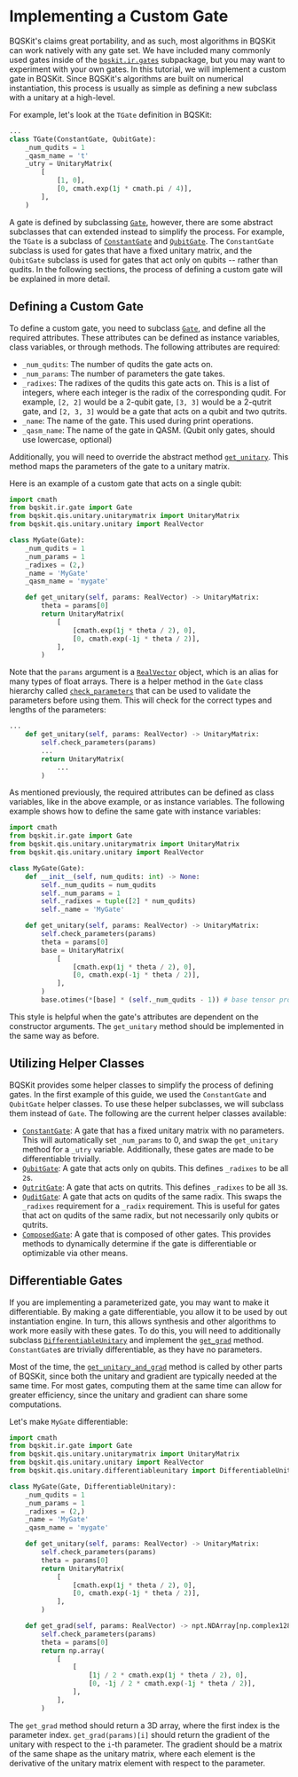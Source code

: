 # Implementing a Custom Gate

BQSKit's claims great portability, and as such, most algorithms in BQSKit can
work natively with any gate set. We have included many commonly used gates
inside of the [`bqskit.ir.gates`](https://bqskit.readthedocs.io/en/latest/source/ir.html#module-bqskit.ir.gates)
subpackage, but you may want to experiment with your own gates. In this tutorial,
we will implement a custom gate in BQSKit. Since BQSKit's algorithms are built
on numerical instantiation, this process is usually as simple as defining a new
subclass with a unitary at a high-level.

For example, let's look at the `TGate` definition in BQSKit:

```python
...
class TGate(ConstantGate, QubitGate):
    _num_qudits = 1
    _qasm_name = 't'
    _utry = UnitaryMatrix(
        [
            [1, 0],
            [0, cmath.exp(1j * cmath.pi / 4)],
        ],
    )
```

A gate is defined by subclassing [`Gate`](https://bqskit.readthedocs.io/en/latest/source/autogen/bqskit.ir.Gate.html#bqskit.ir.Gate),
however, there are some abstract subclasses that can extended instead to simplify the process. For example, the `TGate` is a subclass of
[`ConstantGate`](https://bqskit.readthedocs.io/en/latest/source/autogen/bqskit.ir.ConstantGate.html#bqskit.ir.ConstantGate) and
[`QubitGate`](https://bqskit.readthedocs.io/en/latest/source/autogen/bqskit.ir.QubitGate.html#bqskit.ir.QubitGate). The `ConstantGate`
subclass is used for gates that have a fixed unitary matrix, and the `QubitGate` subclass is used for gates that act only on qubits -- rather than qudits. In the following sections, the process of defining a custom gate will be explained in more detail.

## Defining a Custom Gate

To define a custom gate, you need to subclass [`Gate`](https://bqskit.readthedocs.io/en/latest/source/autogen/bqskit.ir.Gate.html#bqskit.ir.Gate), and
define all the required attributes. These attributes can be defined as instance variables, class variables, or through methods. The following
attributes are required:

- `_num_qudits`: The number of qudits the gate acts on.
- `_num_params`: The number of parameters the gate takes.
- `_radixes`: The radixes of the qudits this gate acts on. This is a list of integers, where each integer is the radix of the corresponding qudit. For example, `[2, 2]` would be a 2-qubit gate, `[3, 3]` would be a 2-qutrit gate, and `[2, 3, 3]` would be a gate that acts on a qubit and two qutrits.
- `_name`: The name of the gate. This used during print operations.
- `_qasm_name`: The name of the gate in QASM. (Qubit only gates, should use lowercase, optional)

Additionally, you will need to override the abstract method [`get_unitary`](https://bqskit.readthedocs.io/en/latest/source/autogen/bqskit.qis.Unitary.get_unitary.html#bqskit.qis.Unitary.get_unitary). This method maps the parameters of the gate to a unitary matrix.

Here is an example of a custom gate that acts on a single qubit:

```python
import cmath
from bqskit.ir.gate import Gate
from bqskit.qis.unitary.unitarymatrix import UnitaryMatrix
from bqskit.qis.unitary.unitary import RealVector

class MyGate(Gate):
    _num_qudits = 1
    _num_params = 1
    _radixes = (2,)
    _name = 'MyGate'
    _qasm_name = 'mygate'

    def get_unitary(self, params: RealVector) -> UnitaryMatrix:
        theta = params[0]
        return UnitaryMatrix(
            [
                [cmath.exp(1j * theta / 2), 0],
                [0, cmath.exp(-1j * theta / 2)],
            ],
        )
```

Note that the `params` argument is a [`RealVector`](https://bqskit.readthedocs.io/en/latest/source/autogen/bqskit.qis.RealVector.html#bqskit.qis.RealVector) object, which is an alias for many types of float arrays. There is a helper method in the `Gate` class hierarchy called [`check_parameters`](https://bqskit.readthedocs.io/en/latest/source/autogen/bqskit.qis.Unitary.check_parameters.html#bqskit.qis.Unitary.check_parameters) that can be used to validate the parameters before using them. This will check for the correct types and lengths of the parameters:

```python
...
    def get_unitary(self, params: RealVector) -> UnitaryMatrix:
        self.check_parameters(params)
        ...
        return UnitaryMatrix(
            ...
        )
```

As mentioned previously, the required attributes can be defined as class variables, like in the above example, or as instance variables. The following example shows how to define the same gate with instance variables:

```python
import cmath
from bqskit.ir.gate import Gate
from bqskit.qis.unitary.unitarymatrix import UnitaryMatrix
from bqskit.qis.unitary.unitary import RealVector

class MyGate(Gate):
    def __init__(self, num_qudits: int) -> None:
        self._num_qudits = num_qudits
        self._num_params = 1
        self._radixes = tuple([2] * num_qudits)
        self._name = 'MyGate'

    def get_unitary(self, params: RealVector) -> UnitaryMatrix:
        self.check_parameters(params)
        theta = params[0]
        base = UnitaryMatrix(
            [
                [cmath.exp(1j * theta / 2), 0],
                [0, cmath.exp(-1j * theta / 2)],
            ],
        )
        base.otimes(*[base] * (self._num_qudits - 1)) # base tensor product with itself
```

This style is helpful when the gate's attributes are dependent on the constructor arguments. The `get_unitary` method should be implemented in the same way as before.


## Utilizing Helper Classes

BQSKit provides some helper classes to simplify the process of defining gates. In the first example of this guide, we used the `ConstantGate` and `QubitGate` helper classes. To use these helper subclasses, we will subclass them instead of `Gate`. The following are the current helper classes available:

- [`ConstantGate`](https://bqskit.readthedocs.io/en/latest/source/autogen/bqskit.ir.ConstantGate.html#bqskit.ir.ConstantGate): A gate that has a fixed unitary matrix with no parameters. This will automatically set `_num_params` to 0, and swap the `get_unitary` method for a `_utry` variable. Additionally, these gates are made to be differentiable trivially.
- [`QubitGate`](https://bqskit.readthedocs.io/en/latest/source/autogen/bqskit.ir.QubitGate.html#bqskit.ir.QubitGate): A gate that acts only on qubits. This defines `_radixes` to be all `2`s.
- [`QutritGate`](https://bqskit.readthedocs.io/en/latest/source/autogen/bqskit.ir.QutritGate.html#bqskit.ir.QutritGate): A gate that acts on qutrits. This defines `_radixes` to be all `3`s.
- [`QuditGate`](https://bqskit.readthedocs.io/en/latest/source/autogen/bqskit.ir.QuditGate.html#bqskit.ir.QuditGate): A gate that acts on qudits of the same radix. This swaps the `_radixes` requirement for a `_radix` requirement. This is useful for gates that act on qudits of the same radix, but not necessarily only qubits or qutrits.
- [`ComposedGate`](https://bqskit.readthedocs.io/en/latest/source/autogen/bqskit.ir.ComposedGate.html#bqskit.ir.ComposedGate): A gate that is composed of other gates. This provides methods to dynamically determine if the gate is differentiable or optimizable via other means.

## Differentiable Gates

If you are implementing a parameterized gate, you may want to make it differentiable. By making a gate differentiable, you allow it to be used by out instantiation engine. In turn, this allows synthesis and other algorithms to work more easily with these gates. To do this, you will need to additionally subclass [`DifferentiableUnitary`](https://bqskit.readthedocs.io/en/latest/source/autogen/bqskit.qis.DifferentiableUnitary.html) and implement the [`get_grad`](https://bqskit.readthedocs.io/en/latest/source/autogen/bqskit.qis.DifferentiableUnitary.get_grad.html#bqskit.qis.DifferentiableUnitary.get_grad) method. `ConstantGate`s are trivially differentiable, as they have no parameters.

Most of the time, the [`get_unitary_and_grad`](https://bqskit.readthedocs.io/en/latest/source/autogen/bqskit.qis.DifferentiableUnitary.get_unitary_and_grad.html#bqskit.qis.DifferentiableUnitary.get_unitary_and_grad) method is called by other parts of BQSKit, since both the unitary and gradient are typically needed at the same time. For most gates, computing them at the same time can allow for greater efficiency, since the unitary and gradient can share some computations.

Let's make `MyGate` differentiable:

```python
import cmath
from bqskit.ir.gate import Gate
from bqskit.qis.unitary.unitarymatrix import UnitaryMatrix
from bqskit.qis.unitary.unitary import RealVector
from bqskit.qis.unitary.differentiableunitary import DifferentiableUnitary

class MyGate(Gate, DifferentiableUnitary):
    _num_qudits = 1
    _num_params = 1
    _radixes = (2,)
    _name = 'MyGate'
    _qasm_name = 'mygate'

    def get_unitary(self, params: RealVector) -> UnitaryMatrix:
        self.check_parameters(params)
        theta = params[0]
        return UnitaryMatrix(
            [
                [cmath.exp(1j * theta / 2), 0],
                [0, cmath.exp(-1j * theta / 2)],
            ],
        )

    def get_grad(self, params: RealVector) -> npt.NDArray[np.complex128]:
        self.check_parameters(params)
        theta = params[0]
        return np.array(
            [
                [
                    [1j / 2 * cmath.exp(1j * theta / 2), 0],
                    [0, -1j / 2 * cmath.exp(-1j * theta / 2)],
                ],
            ],
        )
```

The `get_grad` method should return a 3D array, where the first index is the parameter index. `get_grad(params)[i]` should return the gradient of the unitary with respect to the `i`-th parameter. The gradient should be a matrix of the same shape as the unitary matrix, where each element is the derivative of the unitary matrix element with respect to the parameter.
